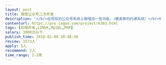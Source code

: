 ```yaml
---                
layout: post       
title: 微信公众号二次开发           
description: '</br>在现有的公众号系统上面增加一些功能，（健身房的约课系统）</br>微信公众号:youthsh</br>程序后端开源程序是thinkphp</br>注册 </br>1.单独会员注册页面</br>2.手机号码激活</br>3.优惠券赠送（手机号码绑定）</br>初次免费体验 </br>1.注册后有效期一个月 </br>会员中心 1.课程可以设置课时，比如团体课3000元/10节等</br>2.会员可以在后台查看所有剩余课时和消费的课时记录 </br>预约 </br>1.开课前6内不可以退款 </br> </br>支付 </br>课时的购买与充值 </br></br></br>会员管理</br>1.会员卡管理（会员计次卡）</br>2.会员课时管理</br>3.会员关注公众号，并且有有效购买记录，自动晋升为普通会员</br>4.后台可以手动给会员加款并可以填写加款原因</br>'     
contenturl: https://pro.lagou.com/project/6303.html      
tags: [后端开发,LINUX,MySQL,PHP]            
salary: 3000元以下          
publish_time: 2018-02-08 10:48:50         
review: 1573人                   
apply: 5人                   
recommend: 2人                   
time_range: 1-2周              
---                 
```

